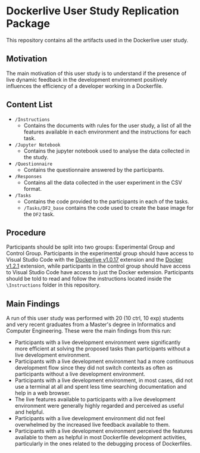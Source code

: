 # Dockerlive User Study Replication Package

This repository contains all the artifacts used in the Dockerlive user study.

## Motivation

The main motivation of this user study is to understand if the presence of live dynamic feedback in the development environment positively influences the efficiency of a developer working in a Dockerfile.

## Content List

- `/Instructions`
    - Contains the documents with rules for the user study, a list of all the features available in each environment and the instructions for each task.
- `/Jupyter Notebook`
    - Contains the jupyter notebook used to analyse the data collected in the study.
- `/Questionnaire`
    - Contains the questionnaire answered by the participants.
- `/Responses`
    - Contains all the data collected in the user experiment in the CSV format.
- `/Tasks`
    - Contains the code provided to the participants in each of the tasks. 
    - `/Tasks/DF2_base` contains the code used to create the base image for the `DF2` task.

## Procedure

Participants should be split into two groups: Experimental Group and Control Group. Participants in the experimental group should have access to Visual Studio Code with the [Dockerlive v1.0.17](https://marketplace.visualstudio.com/items?itemName=david-reis.dockerlive) extension and the [Docker v1.2.1](https://marketplace.visualstudio.com/items?itemName=ms-azuretools.vscode-docker) extension, while participants in the control group should have access to Visual Studio Code have access to just the Docker extension. Participants should be told to read and follow the instructions located inside the `\Instructions` folder in this repository.

## Main Findings

A run of this user study was performed with 20 (10 ctrl, 10 exp) students and very recent graduates from a Master's degree in Informatics and Computer Engineering. These were the main findings from this run:

- Participants with a live development environment were significantly more efficient at solving the proposed tasks than participants without a live development environment.
- Participants with a live development environment had a more continuous development flow since they did not switch contexts as often as participants without a live development environment.
- Participants with a live development environment, in most cases, did not use a terminal at all and spent less time searching documentation and help in a web browser.
- The live features available to participants with a live development environment were generally highly regarded and perceived as useful and helpful.
- Participants with a live development environment did not feel overwhelmed by the increased live feedback available to them.
- Participants with a live development environment perceived the features available to them as helpful in most Dockerfile development activities, particularly in the ones related to the debugging process of Dockerfiles.